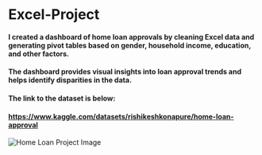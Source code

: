 # Excel-Project
#### I created a dashboard of home loan approvals by cleaning Excel data and generating pivot tables based on gender, household income, education, and other factors.
#### The dashboard provides visual insights into loan approval trends and helps identify disparities in the data.
#### The link to the dataset is below:
#### https://www.kaggle.com/datasets/rishikeshkonapure/home-loan-approval



![Home Loan Project Image](https://user-images.githubusercontent.com/113964383/215444521-e2a6ad39-360e-45f5-9b7d-ea77048b6059.png)
